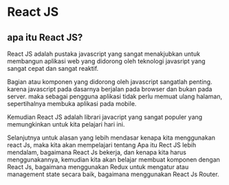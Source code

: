 # React JS

## apa itu React JS?

React JS adalah pustaka javascript yang sangat menakjubkan untuk membangun aplikasi web yang  didorong oleh teknologi javasript yang sangat cepat dan sangat reaktif.

Bagian atau komponen yang didorong oleh javascript sangatlah penting. karena javascript pada dasarnya berjalan pada browser dan bukan pada server. maka sebagai pengguna aplikasi tidak perlu memuat ulang halaman, sepertihalnya membuka aplikasi pada mobile.

Kemudian React JS adalah librari javacript yang sangat populer yang memungkinkan untuk kita pelajari hari ini.

Selanjutnya untuk alasan yang lebih mendasar kenapa kita menggunakan react Js, maka kita akan mempelajari tentang Apa itu Rect JS lebih mendalam, bagaimana React Js bekerja, dan kenapa kita harus menggunakannya, kemudian kita akan belajar membuat komponen dengan React Js, bagaimana menggunakan Redux untuk mengatur atau management state secara baik, bagaimana menggunakan React Js Router.